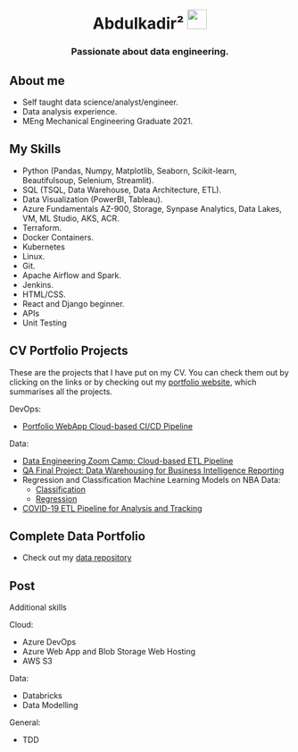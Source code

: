 <h1 align="center">Abdulkadir&sup2 <img src="https://media.giphy.com/media/hvRJCLFzcasrR4ia7z/giphy.gif" width="35"></h1>

<h3 align="center">Passionate about data engineering.</h3>


## About me
- Self taught data science/analyst/engineer.
- Data analysis experience.
- MEng Mechanical Engineering Graduate 2021.


## My Skills

- Python (Pandas, Numpy, Matplotlib, Seaborn, Scikit-learn, Beautifulsoup, Selenium, Streamlit).
- SQL (TSQL, Data Warehouse, Data Architecture, ETL).
- Data Visualization (PowerBI, Tableau).
- Azure Fundamentals AZ-900, Storage, Synpase Analytics, Data Lakes, VM, ML Studio, AKS, ACR.
- Terraform.
- Docker Containers.
- Kubernetes
- Linux.
- Git.
- Apache Airflow and Spark.
- Jenkins.
- HTML/CSS.
- React and Django beginner.
- APIs
- Unit Testing


## CV Portfolio Projects

These are the projects that I have put on my CV. You can check them out by clicking on the links or by checking out my [portfolio website](https://AbdulkadirPortfolio.streamlit.app), which summarises all the projects.

DevOps:
- [Portfolio WebApp Cloud-based CI/CD Pipeline](https://github.com/aaAbdulkadir/DevOps/tree/main/project)

Data:
- [Data Engineering Zoom Camp: Cloud-based ETL Pipeline](https://github.com/aaAbdulkadir/DataPortfolio/tree/main/ZoomCamp/Project)
- [QA Final Project: Data Warehousing for Business Intelligence Reporting](https://github.com/aaAbdulkadir/DataPortfolio/tree/main/Bootcamp/Final%20Project)
- Regression and Classification Machine Learning Models on NBA Data:
	- [Classification](https://github.com/aaAbdulkadir/DataPortfolio/blob/main/ML%20Projects/NBA%20Classification.ipynb)
	- [Regression](https://github.com/aaAbdulkadir/DataPortfolio/blob/main/ML%20Projects/NBA%20MVP%20Prediction%20Regression.ipynb)
- [COVID-19 ETL Pipeline for Analysis and Tracking](https://github.com/aaAbdulkadir/DataPortfolio/tree/main/Exploratory%20Data%20Analysis/COVIDProject)

## Complete Data Portfolio
 - Check out my [data repository](https://github.com/aaAbdulkadir/DataPortfolio)


## Post

Additional skills

Cloud:

- Azure DevOps
- Azure Web App and Blob Storage Web Hosting
- AWS S3

Data:

- Databricks
- Data Modelling

General:
- TDD
